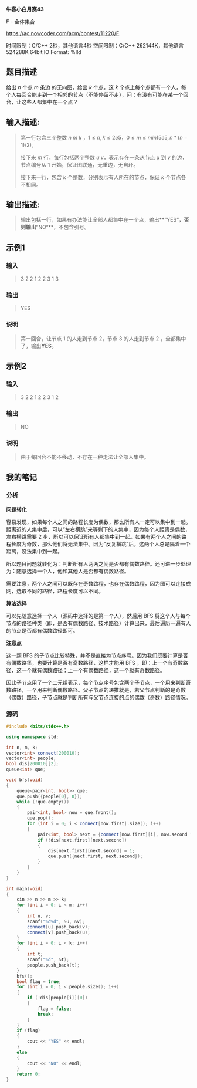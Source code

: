 **牛客小白月赛43**

F - 全体集合

https://ac.nowcoder.com/acm/contest/11220/F

<!--more-->

时间限制：C/C++ 2秒，其他语言4秒
空间限制：C/C++ 262144K，其他语言524288K
64bit IO Format: %lld

## 题目描述 

给出 $n$ 个点 $m$ 条边 的无向图，给出 $k$ 个点，这 $k$ 个点上每个点都有一个人，每个人每回合能走到一个相邻的节点（不能停留不走），问：有没有可能在某一个回合，让这些人都集中在一个点？

## 输入描述:

> 第一行包含三个整数 $n$ $m$ $k$ ，$1\le n,k\le 2e5$，$0\le m\le min(5e5,n*(n-1)/2)$。
>
> 接下来 $m$ 行，每行包括两个整数 $u$ $v$，表示存在一条从节点 $u$ 到 $v$ 的边，节点编号从 $1$ 开始，保证图联通，无重边，无自环。
>
> 接下来一行，包含 $k$ 个整数，分别表示有人所在的节点，保证 $k$ 个节点各不相同。

## 输出描述:

> 输出包括一行，如果有办法能让全部人都集中在一个点，输出**”YES“**，否则输出**”NO“**，不包含引号。

## 示例1

### 输入

> 3 2 2
> 1 2
> 2 3
> 1 3

### 输出

> YES

### 说明

> 第一回合，让节点 $1$ 的人走到节点 $2$，节点 $3$ 的人走到节点 $2$ ，全都集中了，输出**YES**。

## 示例2

### 输入

> 3 2 2
> 1 2
> 2 3
> 1 2

### 输出

> NO

### 说明

> 由于每回合不能不移动，不存在一种走法让全部人集中。

## 我的笔记

### 分析

**问题转化**

容易发现，如果每个人之间的路程长度为偶数，那么所有人一定可以集中到一起。距离近的人集中后，可以“左右横跳”来等剩下的人集中，因为每个人距离是偶数，左右横跳需要 2 步，所以可以保证所有人都集中到一起。如果有两个人之间的路程长度为奇数，那么他们将无法集中。因为“反复横跳”后，这两个人总是隔着一个距离，没法集中到一起。

所以题目问题就转化为：判断所有人两两之间是否都有偶数路径。还可进一步处理为：随意选择一个人，他和其他人是否都有偶数路径。

需要注意，两个人之间可以既存在奇数路程，也存在偶数路程，因为图可以连接成网，选取不同的路径，路程长度可以不同。

**算法选择**

可以先随意选择一个人（源码中选择的是第一个人），然后用 BFS 将这个人与每个节点的路径种类（即，是否有偶数路径、技术路径）计算出来，最后遍历一遍有人的节点是否都有偶数路径即可。

**注意点**

这一题 BFS 的子节点比较特殊，并不是直接为节点序号。因为我们既要计算是否有偶数路径，也要计算是否有奇数路径，这样才能用 BFS ，即：上一个有奇数路径，这一个就有偶数路径；上一个有偶数路径，这一个就有奇数路径。

因此子节点用了一个二元组表示，每个节点序号包含两个子节点，一个用来判断奇数路径，一个用来判断偶数路径。父子节点的递推就是，若父节点判断的是奇数（偶数）路径，子节点就是判断所有与父节点连接的点的偶数（奇数）路径情况。

### 源码

```cpp
#include <bits/stdc++.h>

using namespace std;

int n, m, k;
vector<int> connect[200010];
vector<int> people;
bool dis[200010][2];
queue<int> que;

void bfs(void)
{
	queue<pair<int, bool>> que;
	que.push({people[0], 0});
	while (!que.empty())
	{
		pair<int, bool> now = que.front();
		que.pop();
		for (int i = 0; i < connect[now.first].size(); i++)
		{
			pair<int, bool> next = {connect[now.first][i], now.second ? 0 : 1};
			if (!dis[next.first][next.second])
			{
				dis[next.first][next.second] = 1;
				que.push({next.first, next.second});
			}
		}
	}
}

int main(void)
{
	cin >> n >> m >> k;
	for (int i = 0; i < m; i++)
	{
		int u, v;
		scanf("%d%d", &u, &v);
		connect[u].push_back(v);
		connect[v].push_back(u);
	}
	for (int i = 0; i < k; i++)
	{
		int t;
		scanf("%d", &t);
		people.push_back(t);
	}
	bfs();
	bool flag = true;
	for (int i = 0; i < people.size(); i++)
	{
		if (!dis[people[i]][0])
		{
			flag = false;
			break;
		}
	}
	if (flag)
	{
		cout << "YES" << endl;
	}
	else
	{
		cout << "NO" << endl;
	}
	return 0;
}
```


